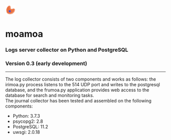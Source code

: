 ![Alt text](frumoa.png?raw=true "Title")
# moamoa
### Logs server collector on Python and PostgreSQL
### Version 0.3 (early development)
<hr>
The log collector consists of two components and works as follows: the irimoa.py process listens to the 514 UDP port and writes to the postgresql database, and the frumoa.py application provides web access to the database for search and monitoring tasks.
<br>
The journal collector has been tested and assembled on the following components:
<ul>
  <li>Python: 3.7.3</li>
  <li>psycopg2: 2.8</li>
  <li>PostgreSQL: 11.2 </li>
  <li>uwsgi: 2.0.18</li>
 </ul>
